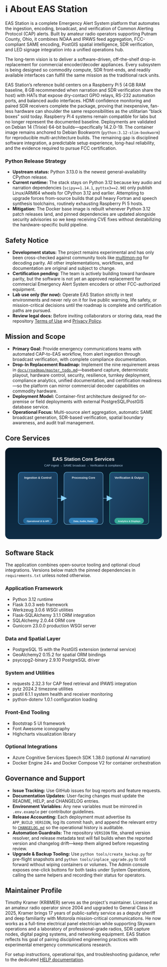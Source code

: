 # ℹ️ About EAS Station

EAS Station is a complete Emergency Alert System platform that automates the ingestion, encoding, broadcast, and verification of Common Alerting Protocol (CAP) alerts. Built by amateur radio operators supporting Putnam County, Ohio, it combines NOAA and IPAWS feed aggregation, FCC-compliant SAME encoding, PostGIS spatial intelligence, SDR verification, and LED signage integration into a unified operations hub.

The long-term vision is to deliver a software-driven, off-the-shelf drop-in replacement for commercial encoder/decoder appliances. Every subsystem is being designed so commodity compute, SDR front-ends, and readily available interfaces can fulfill the same mission as the traditional rack units.

EAS Station’s reference build centers on a Raspberry Pi 5 (4 GB RAM baseline, 8 GB recommended when narration and SDR verification share the host) with HATs that expose dry-contact GPIO relays, RS-232 automation ports, and balanced audio interfaces. HDMI confidence monitoring and paired SDR receivers complete the package, proving that inexpensive, fan-less hardware can shoulder the same responsibilities as the utilitarian “black boxes” sold today. Raspberry Pi 4 systems remain compatible for labs but no longer represent the documented baseline. Deployments are validated on Debian 14 (Trixie) 64-bit builds—specifically 14.2.0-19. The container image remains anchored to Debian Bookworm (`python:3.12-slim-bookworm`) for reproducible multi-architecture builds. The remaining gap is disciplined software integration, a predictable setup experience, long-haul reliability, and the evidence required to pursue FCC certification.

### Python Release Strategy

- **Upstream status:** Python 3.13.0 is the newest general-availability CPython release.
- **Current runtime:** The stack stays on Python 3.12 because key audio and narration dependencies (`scipy==1.14.1`, `pyttsx3==2.90`) only publish Linux/ARM64 wheels for CPython 3.12 and earlier. Attempting to upgrade forces from-source builds that pull heavy Fortran and speech synthesis toolchains, routinely exhausting Raspberry Pi 5 hosts.
- **Mitigation:** The Docker base image is rebuilt whenever Python 3.12 patch releases land, and pinned dependencies are updated alongside security advisories so we keep receiving CVE fixes without destabilizing the hardware-specific build pipeline.

## Safety Notice
- **Development status:** The project remains experimental and has only been cross-checked against community tools like [multimon-ng](https://github.com/EliasOenal/multimon-ng) for decoding parity. All other implementations, workflows, and documentation are original and subject to change.
- **Certification pending:** The team is actively building toward hardware parity, but the software is not yet an approved replacement for commercial Emergency Alert System encoders or other FCC-authorized equipment.
- **Lab use only (for now):** Operate EAS Station strictly in test environments and never rely on it for live public warning, life safety, or mission-critical decisions until the roadmap is complete and certification paths are pursued.
- **Review legal docs:** Before inviting collaborators or storing data, read the repository [Terms of Use](../policies/TERMS_OF_USE.md) and [Privacy Policy](../policies/PRIVACY_POLICY.md).

## Mission and Scope
- **Primary Goal:** Provide emergency communications teams with automated CAP-to-EAS workflow, from alert ingestion through broadcast verification, with complete compliance documentation.
- **Drop-In Replacement Roadmap:** Implement the nine requirement areas in [`docs/roadmap/master_todo.md`](../roadmap/master_todo.md)—baseband capture, deterministic playout, hardware control, security, resilience, turnkey deployment, compliance analytics, unified documentation, and certification readiness—so the platform can mirror commercial decoder capabilities on commodity hardware.
- **Deployment Model:** Container-first architecture designed for on-premise or field deployments with external PostgreSQL/PostGIS database service.
- **Operational Focus:** Multi-source alert aggregation, automatic SAME broadcast generation, SDR-based verification, spatial boundary awareness, and audit trail management.

## Core Services

![Diagram showing the ingestion and control services flowing into the processing core, which then feeds verification and output capabilities.](static/docs/core-services-overview.svg)

## Software Stack
The application combines open-source tooling and optional cloud integrations. Versions below match the pinned dependencies in `requirements.txt` unless noted otherwise.

### Application Framework
- Python 3.12 runtime
- Flask 3.0.3 web framework
- Werkzeug 3.0.6 WSGI utilities
- Flask-SQLAlchemy 3.1.1 ORM integration
- SQLAlchemy 2.0.44 ORM core
- Gunicorn 23.0.0 production WSGI server

### Data and Spatial Layer
- PostgreSQL 15 with the PostGIS extension (external service)
- GeoAlchemy2 0.15.2 for spatial ORM bindings
- psycopg2-binary 2.9.10 PostgreSQL driver

### System and Utilities
- requests 2.32.3 for CAP feed retrieval and IPAWS integration
- pytz 2024.2 timezone utilities
- psutil 6.1.1 system health and receiver monitoring
- python-dotenv 1.0.1 configuration loading

### Front-End Tooling
- Bootstrap 5 UI framework
- Font Awesome iconography
- Highcharts visualization library

### Optional Integrations
- Azure Cognitive Services Speech SDK 1.38.0 (optional AI narration)
- Docker Engine 24+ and Docker Compose V2 for container orchestration

## Governance and Support
- **Issue Tracking:** Use GitHub issues for bug reports and feature requests.
- **Documentation Updates:** User-facing changes must update the README, HELP, and CHANGELOG entries.
- **Environment Variables:** Any new variables must be mirrored in `.env.example` per contributor guidelines.
- **Release Accounting:** Each deployment must advertise its `APP_BUILD_VERSION`, log its commit hash, and append the relevant entry to [`CHANGELOG.md`](CHANGELOG.md) so the operational history is auditable.
- **Automation Guardrails:** The repository `VERSION` file, shared version resolver, and release metadata test will fail builds when the reported version and changelog drift—keep them aligned before requesting review.
- **Upgrade & Backup Tooling:** Use `python tools/create_backup.py` for pre-flight snapshots and `python tools/inplace_upgrade.py` to roll forward without wiping containers or volumes. The Admin console exposes one-click buttons for both tasks under System Operations, calling the same helpers and recording their status for operators.

## Maintainer Profile
Timothy Kramer (KR8MER) serves as the project's maintainer. Licensed as an amateur radio operator since 2004 and upgraded to General Class in 2025, Kramer brings 17 years of public-safety service as a deputy sheriff and deep familiarity with Motorola mission-critical communications. He now works as a full-time electrical panel electrician while supporting Skywarn operations and a laboratory of professional-grade radios, SDR capture nodes, digital paging systems, and networking equipment. EAS Station reflects his goal of pairing disciplined engineering practices with experimental emergency communications research.

For setup instructions, operational tips, and troubleshooting guidance, refer to the dedicated [HELP documentation](../guides/HELP.md).

